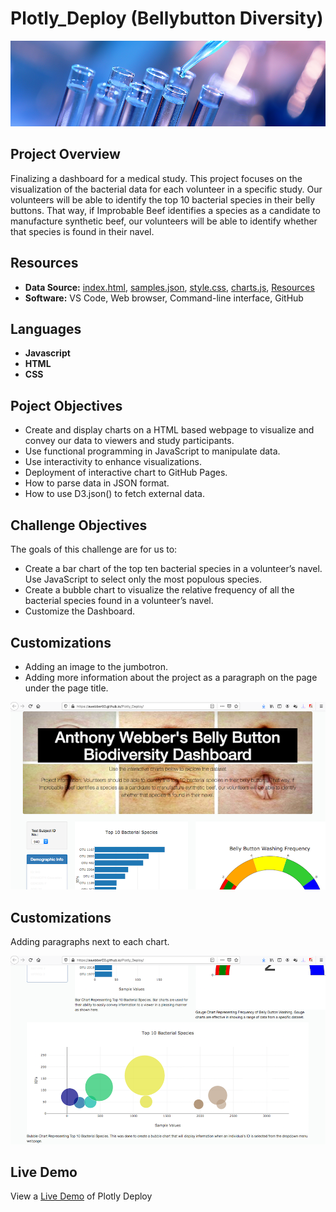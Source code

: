 # Plotly_Deploy (Bellybutton Diversity)

![UFOs](Resources/banner.png)

## Project Overview
Finalizing a dashboard for a medical study. This project focuses on the visualization of the bacterial data for each volunteer in a specific study. Our volunteers will be able to identify the top 10 bacterial species in their belly buttons. That way, if Improbable Beef identifies a species as a candidate to manufacture synthetic beef, our volunteers will be able to identify whether that species is found in their navel.

## Resources  
- **Data Source:** [index.html](/index.html), [samples.json](/samples.json), [style.css](/style.css), [charts.js](/charts.js), [Resources](/Resources)
- **Software:** VS Code, Web browser, Command-line interface, GitHub


## Languages 
- **Javascript**
- **HTML**
- **CSS**

## Poject Objectives  
- Create and display charts on a HTML based webpage to visualize and convey our data to viewers and study participants.
- Use functional programming in JavaScript to manipulate data.
- Use interactivity to enhance visualizations.
- Deployment of interactive chart to GitHub Pages. 
- How to parse data in JSON format.
- How to use D3.json() to fetch external data.

## Challenge Objectives  
The goals of this challenge are for us to:
- Create a bar chart of the top ten bacterial species in a volunteer’s navel. Use JavaScript to select only the most populous species.
- Create a bubble chart to visualize the relative frequency of all the bacterial species found in a volunteer’s navel.
- Customize the Dashboard. 

## Customizations
- Adding an image to the jumbotron. 
- Adding more information about the project as a paragraph on the page under the page title.

![Webpage Demo 1](Resources/WebpageDemo1.png)

## Customizations
 Adding paragraphs next to each chart.
 
![Webpage Demo 2](Resources/WebpageDemo2.png)

## Live Demo
View a [Live Demo](https://awebber00.github.io/Plotly_Deploy/) of Plotly Deploy
